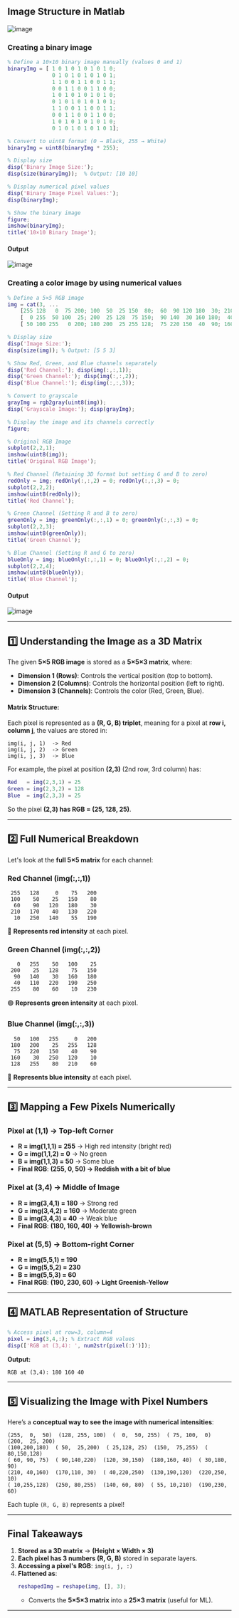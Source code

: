 ## Image Structure in Matlab

![image](https://github.com/user-attachments/assets/00868019-c75a-4b29-adbd-1ae2b92a7a07)


### Creating a binary image 

```matlab
% Define a 10×10 binary image manually (values 0 and 1)
binaryImg = [ 1 0 1 0 1 0 1 0 1 0;
              0 1 0 1 0 1 0 1 0 1;
              1 1 0 0 1 1 0 0 1 1;
              0 0 1 1 0 0 1 1 0 0;
              1 0 1 0 1 0 1 0 1 0;
              0 1 0 1 0 1 0 1 0 1;
              1 1 0 0 1 1 0 0 1 1;
              0 0 1 1 0 0 1 1 0 0;
              1 0 1 0 1 0 1 0 1 0;
              0 1 0 1 0 1 0 1 0 1];

% Convert to uint8 format (0 → Black, 255 → White)
binaryImg = uint8(binaryImg * 255);

% Display size
disp('Binary Image Size:');
disp(size(binaryImg));  % Output: [10 10]

% Display numerical pixel values
disp('Binary Image Pixel Values:');
disp(binaryImg);

% Show the binary image
figure;
imshow(binaryImg);
title('10×10 Binary Image');

```

#### Output
![image](https://github.com/user-attachments/assets/220a5efb-bab6-4d4d-a42a-a8b1c3463b20)

### Creating a color image by using numerical values

```matlab
% Define a 5×5 RGB image
img = cat(3, ...
    [255 128   0  75 200; 100  50  25 150  80;  60  90 120 180  30; 210 170  40 130 220;  10 250 140  55 190], ...  % Red
    [  0 255  50 100  25; 200  25 128  75 150;  90 140  30 160 180;  40 110 220 190 250; 255  80  60  10 230], ...  % Green
    [ 50 100 255   0 200; 180 200  25 255 128;  75 220 150  40  90; 160  30 250 120  10; 128 255  80 210  60]);     % Blue

% Display size
disp('Image Size:');
disp(size(img)); % Output: [5 5 3]

% Show Red, Green, and Blue channels separately
disp('Red Channel:'); disp(img(:,:,1));
disp('Green Channel:'); disp(img(:,:,2));
disp('Blue Channel:'); disp(img(:,:,3));

% Convert to grayscale
grayImg = rgb2gray(uint8(img));
disp('Grayscale Image:'); disp(grayImg);

% Display the image and its channels correctly
figure;

% Original RGB Image
subplot(2,2,1);
imshow(uint8(img));
title('Original RGB Image');

% Red Channel (Retaining 3D format but setting G and B to zero)
redOnly = img; redOnly(:,:,2) = 0; redOnly(:,:,3) = 0;
subplot(2,2,2);
imshow(uint8(redOnly));
title('Red Channel');

% Green Channel (Setting R and B to zero)
greenOnly = img; greenOnly(:,:,1) = 0; greenOnly(:,:,3) = 0;
subplot(2,2,3);
imshow(uint8(greenOnly));
title('Green Channel');

% Blue Channel (Setting R and G to zero)
blueOnly = img; blueOnly(:,:,1) = 0; blueOnly(:,:,2) = 0;
subplot(2,2,4);
imshow(uint8(blueOnly));
title('Blue Channel');
```
#### Output

![image](https://github.com/user-attachments/assets/6cfb570d-b3d0-4249-ac8f-6036bfe8a945)

---

## **1️⃣ Understanding the Image as a 3D Matrix**
The given **5×5 RGB image** is stored as a **5×5×3 matrix**, where:
- **Dimension 1 (Rows)**: Controls the vertical position (top to bottom).
- **Dimension 2 (Columns)**: Controls the horizontal position (left to right).
- **Dimension 3 (Channels)**: Controls the color (Red, Green, Blue).

#### **Matrix Structure:**
Each pixel is represented as a **(R, G, B) triplet**, meaning for a pixel at **row i, column j**, the values are stored in:
```plaintext
img(i, j, 1)  -> Red
img(i, j, 2)  -> Green
img(i, j, 3)  -> Blue
```
For example, the pixel at position **(2,3)** (2nd row, 3rd column) has:
```matlab
Red   = img(2,3,1) = 25
Green = img(2,3,2) = 128
Blue  = img(2,3,3) = 25
```
So the pixel **(2,3) has RGB = (25, 128, 25)**.

---

## **2️⃣ Full Numerical Breakdown**
Let's look at the **full 5×5 matrix** for each channel:

### **Red Channel (img(:,:,1))**
```plaintext
 255   128     0    75   200
 100    50    25   150    80
  60    90   120   180    30
 210   170    40   130   220
  10   250   140    55   190
```
🔴 **Represents red intensity** at each pixel.

### **Green Channel (img(:,:,2))**
```plaintext
   0   255    50   100    25
 200    25   128    75   150
  90   140    30   160   180
  40   110   220   190   250
 255    80    60    10   230
```
🟢 **Represents green intensity** at each pixel.

### **Blue Channel (img(:,:,3))**
```plaintext
  50   100   255     0   200
 180   200    25   255   128
  75   220   150    40    90
 160    30   250   120    10
 128   255    80   210    60
```
🔵 **Represents blue intensity** at each pixel.

---

## **3️⃣ Mapping a Few Pixels Numerically**
### **Pixel at (1,1) → Top-left Corner**
- **R = img(1,1,1) = 255** → High red intensity (bright red)
- **G = img(1,1,2) = 0** → No green
- **B = img(1,1,3) = 50** → Some blue
- **Final RGB**: **(255, 0, 50) → Reddish with a bit of blue**

### **Pixel at (3,4) → Middle of Image**
- **R = img(3,4,1) = 180** → Strong red
- **G = img(3,4,2) = 160** → Moderate green
- **B = img(3,4,3) = 40** → Weak blue
- **Final RGB**: **(180, 160, 40) → Yellowish-brown**

### **Pixel at (5,5) → Bottom-right Corner**
- **R = img(5,5,1) = 190**
- **G = img(5,5,2) = 230**
- **B = img(5,5,3) = 60**
- **Final RGB**: **(190, 230, 60) → Light Greenish-Yellow**

---

## **4️⃣ MATLAB Representation of Structure**
```matlab
% Access pixel at row=3, column=4
pixel = img(3,4,:); % Extract RGB values
disp(['RGB at (3,4): ', num2str(pixel(:)')]); 
```
**Output:**
```plaintext
RGB at (3,4): 180 160 40
```

---

## **5️⃣ Visualizing the Image with Pixel Numbers**
Here’s a **conceptual way to see the image with numerical intensities**:

```
(255,  0,  50)  (128, 255, 100)  (  0,  50, 255)  ( 75, 100,  0)  (200,  25, 200)
(100,200,180)  ( 50,  25,200)  ( 25,128, 25)  (150,  75,255)  ( 80,150,128)
( 60, 90, 75)  ( 90,140,220)  (120, 30,150)  (180,160, 40)  ( 30,180, 90)
(210, 40,160)  (170,110, 30)  ( 40,220,250)  (130,190,120)  (220,250, 10)
( 10,255,128)  (250, 80,255)  (140, 60, 80)  ( 55, 10,210)  (190,230, 60)
```
Each tuple `(R, G, B)` represents a pixel!

---

## **Final Takeaways**
1. **Stored as a 3D matrix** → **(Height × Width × 3)**
2. **Each pixel has 3 numbers (R, G, B)** stored in separate layers.
3. **Accessing a pixel's RGB**: `img(i, j, :)`
4. **Flattened as**:
   ```matlab
   reshapedImg = reshape(img, [], 3);
   ```
   - Converts the **5×5×3 matrix** into a **25×3 matrix** (useful for ML).

---

